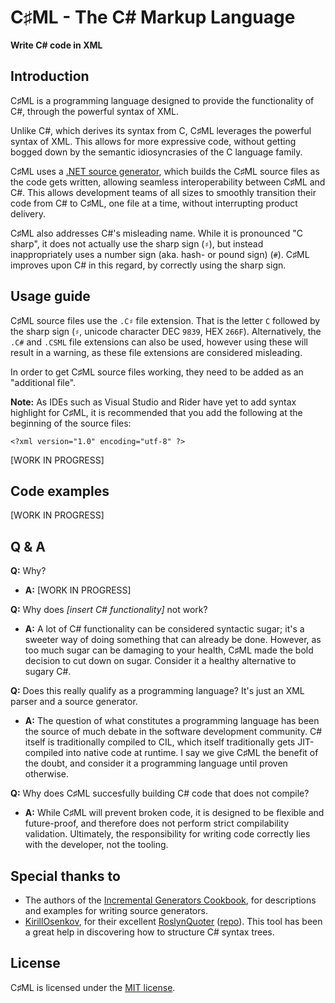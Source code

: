 ﻿# C♯ML - The C# Markup Language

**Write C# code in XML**

## Introduction

C♯ML is a programming language designed to provide the functionality of C#, through the powerful syntax of XML.

Unlike C#, which derives its syntax from C, C♯ML leverages the powerful syntax of XML. This allows for more expressive code, without getting bogged down by the semantic idiosyncrasies of the C language family.

C♯ML uses a [.NET source generator](https://devblogs.microsoft.com/dotnet/introducing-c-source-generators/), which builds the C♯ML source files as the code gets written, allowing seamless interoperability between C♯ML and C#. This allows development teams of all sizes to smoothly transition their code from C# to C♯ML, one file at a time, without interrupting product delivery.

C♯ML also addresses C#'s misleading name. While it is pronounced "C sharp", it does not actually use the sharp sign (`♯`), but instead inappropriately uses a number sign (aka. hash- or pound sign) (`#`). C♯ML improves upon C# in this regard, by correctly using the sharp sign.

## Usage guide

C♯ML source files use the `.C♯` file extension. That is the letter `C` followed by the sharp sign (`♯`, unicode character DEC `9839`, HEX `266F`). Alternatively, the `.C#` and `.CSML` file extensions can also be used, however using these will result in a warning, as these file extensions are considered misleading.

In order to get C♯ML source files working, they need to be added as an "additional file".

**Note:** As IDEs such as Visual Studio and Rider have yet to add syntax highlight for C♯ML, it is recommended that you add the following at the beginning of the source files:

    <?xml version="1.0" encoding="utf-8" ?>

[WORK IN PROGRESS]

## Code examples

[WORK IN PROGRESS]

## Q & A

**Q:** Why?

- **A:** [WORK IN PROGRESS]

**Q:** Why does *[insert C# functionality]* not work?

- **A:** A lot of C# functionality can be considered syntactic sugar; it's a sweeter way of doing something that can already be done. However, as too much sugar can be damaging to your health, C♯ML made the bold decision to cut down on sugar. Consider it a healthy alternative to sugary C#.

**Q:** Does this really qualify as a programming language? It's just an XML parser and a source generator.

- **A:** The question of what constitutes a programming language has been the source of much debate in the software development community. C# itself is traditionally compiled to CIL, which itself traditionally gets JIT-compiled into native code at runtime. I say we give C♯ML the benefit of the doubt, and consider it a programming language until proven otherwise.

**Q:** Why does C♯ML succesfully building C# code that does not compile?

- **A:** While C♯ML will prevent broken code, it is designed to be flexible and future-proof, and therefore does not perform strict compilability validation. Ultimately, the responsibility for writing code correctly lies with the developer, not the tooling.

## Special thanks to

- The authors of the [Incremental Generators Cookbook](https://github.com/dotnet/roslyn/blob/main/docs/features/incremental-generators.cookbook.md), for descriptions and examples for writing source generators.
- [KirillOsenkov](https://github.com/KirillOsenkov), for their excellent [RoslynQuoter](https://roslynquoter.azurewebsites.net/) ([repo](https://github.com/KirillOsenkov/RoslynQuoter)). This tool has been a great help in discovering how to structure C# syntax trees.

## License

C♯ML is licensed under the [MIT license](/LICENSE).
